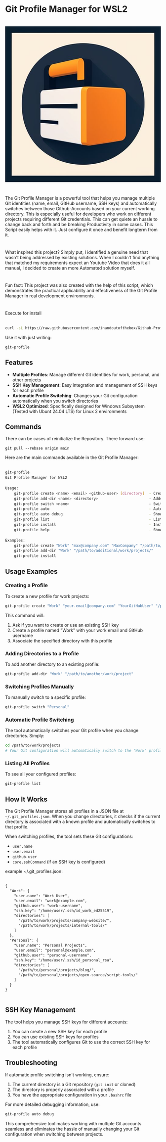 # Git Profile Manager for WSL2

#

<div align=center>
<img src="https://raw.githubusercontent.com/inandoutofthebox/Github-Profiles-Script/refs/heads/main/Logo.jpg">
</div>

#

The Git Profile Manager is a powerful tool that helps you manage multiple Git identities (name, email, GitHub username, SSH keys) and automatically switches between those Github-Accounts based on your current working directory. This is especially useful for developers who work on different projects requiring different Git credentials. This can get quiete an hussle to change back and forth and be breaking Productivity in some cases. This Script easily helps with it. Just configure it once and benefit longterm from it. 

#

What inspired this project? Simply put, I identified a genuine need that wasn't being addressed by existing solutions. When I couldn't find anything that matched my requirements expect an Youtube Video that does it all manual, I decided to create an more Automated solution myself.

#

Fun fact: This project was also created with the help of this script, which demonstrates the practical applicability and effectiveness of the Git Profile Manager in real development environments.

#

Execute for install 

```bash

curl -sL https://raw.githubusercontent.com/inandoutofthebox/Github-Profiles-Script/main/git-profile -o git-profile && chmod +x git-profile && ./git-profile install

```

Use it with just writing: 
```bash
git-profile
```

## Features

- **Multiple Profiles**: Manage different Git identities for work, personal, and other projects
- **SSH Key Management**: Easy integration and management of SSH keys for each profile
- **Automatic Profile Switching**: Changes your Git configuration automatically when you switch directories
- **WSL2 Optimized**: Specifically designed for Windows Subsystem (Tested with Ubunt 24.04 LTS) for Linux 2 environments

## Commands

There can be cases of reinitialize the Repository. There forward use:
```
git pull --rebase origin main
```

Here are the main commands available in the Git Profile Manager:

```bash

git-profile
Git Profile Manager for WSL2

Usage:
    git-profile create <name> <email> <github-user> [directory]  - Creates a new profile
    git-profile add-dir <name> <directory>                       - Adds a directory to a profile
    git-profile switch <name>                                    - Switches to a profile
    git-profile auto                                             - Automatically switches based on the current directory
    git-profile auto debug                                       - Shows debug information during profile switching
    git-profile list                                             - Lists all profiles
    git-profile install                                          - Installs the script to /usr/local/bin and sets up .bashrc
    git-profile help                                             - Shows this help

Examples:
    git-profile create "Work" "max@company.com" "MaxCompany" "/path/to/projects/work/"
    git-profile add-dir "Work" "/path/to/additional/work/projects/"
    git-profile install

```

## Usage Examples

### Creating a Profile

To create a new profile for work projects:

```bash
git-profile create "Work" "your.email@company.com" "YourGitHubUser" "/path/to/work/projects"
```

This command will:
1. Ask if you want to create or use an existing SSH key
2. Create a profile named "Work" with your work email and GitHub username
3. Associate the specified directory with this profile

### Adding Directories to a Profile

To add another directory to an existing profile:

```bash
git-profile add-dir "Work" "/path/to/another/work/project"
```

### Switching Profiles Manually

To manually switch to a specific profile:

```bash
git-profile switch "Personal"
```

### Automatic Profile Switching

The tool automatically switches your Git profile when you change directories. Simply:

```bash
cd /path/to/work/projects
# Your Git configuration will automatically switch to the "Work" profile
```

### Listing All Profiles

To see all your configured profiles:

```bash
git-profile list
```

## How It Works

The Git Profile Manager stores all profiles in a JSON file at `~/.git_profiles.json`. When you change directories, it checks if the current directory is associated with a known profile and automatically switches to that profile.

When switching profiles, the tool sets these Git configurations:
- `user.name`
- `user.email`
- `github.user` 
- `core.sshCommand` (if an SSH key is configured)

example ~/.git_profiles.json:
```

{
  "Work": {
    "user.name": "Work User",
    "user.email": "work@example.com",
    "github.user": "work-username",
    "ssh.key": "/home/user/.ssh/id_work_ed25519",
    "directories": [
      "/path/to/work/projects/company-website/",
      "/path/to/work/projects/internal-tools/"
    ]
  },
  "Personal": {
    "user.name": "Personal Projects",
    "user.email": "personal@example.com",
    "github.user": "personal-username",
    "ssh.key": "/home/user/.ssh/id_personal_rsa",
    "directories": [
      "/path/to/personal/projects/blog/",
      "/path/to/personal/projects/open-source/script-tools/"
    ]
  }
}


```

## SSH Key Management

The tool helps you manage SSH keys for different accounts:

1. You can create a new SSH key for each profile
2. You can use existing SSH keys for profiles
3. The tool automatically configures Git to use the correct SSH key for each profile

## Troubleshooting

If automatic profile switching isn't working, ensure:
1. The current directory is a Git repository (`git init` or cloned)
2. The directory is properly associated with a profile
3. You have the appropriate configuration in your `.bashrc` file

For more detailed debugging information, use:
```bash
git-profile auto debug
```

This comprehensive tool makes working with multiple Git accounts seamless and eliminates the hassle of manually changing your Git configuration when switching between projects.
